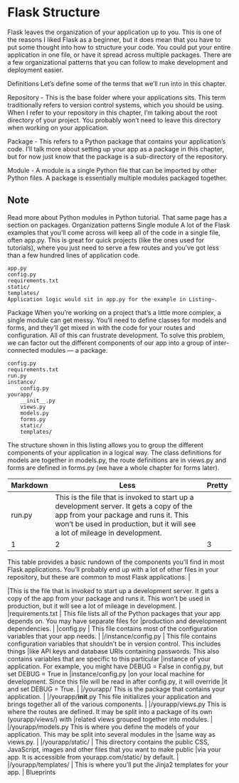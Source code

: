 # Flask Structure
Flask leaves the organization of your application up to you. This is one of the reasons I liked Flask as a beginner, but it does mean that you have to put some thought into how to structure your code. You could put your entire application in one file, or have it spread across multiple packages. There are a few organizational patterns that you can follow to make development and deployment easier.

Definitions
Let’s define some of the terms that we’ll run into in this chapter.

Repository - This is the base folder where your applications sits. This term traditionally refers to version control systems, which you should be using. When I refer to your repository in this chapter, I’m talking about the root directory of your project. You probably won’t need to leave this directory when working on your application.

Package - This refers to a Python package that contains your application’s code. I’ll talk more about setting up your app as a package in this chapter, but for now just know that the package is a sub-directory of the repository.

Module - A module is a single Python file that can be imported by other Python files. A package is essentially multiple modules packaged together.

## Note

Read more about Python modules in Python tutorial.
That same page has a section on packages.
Organization patterns
Single module
A lot of the Flask examples that you’ll come across will keep all of the code in a single file, often app.py. This is great for quick projects (like the ones used for tutorials), where you just need to serve a few routes and you’ve got less than a few hundred lines of application code.
```
app.py
config.py
requirements.txt
static/
templates/
Application logic would sit in app.py for the example in Listing~.
```
Package
When you’re working on a project that’s a little more complex, a single module can get messy. You’ll need to define classes for models and forms, and they’ll get mixed in with the code for your routes and configuration. All of this can frustrate development. To solve this problem, we can factor out the different components of our app into a group of inter-connected modules — a package.
```
config.py
requirements.txt
run.py
instance/
    config.py
yourapp/
    __init__.py
    views.py
    models.py
    forms.py
    static/
    templates/
```
The structure shown in this listing allows you to group the different components of your application in a logical way. The class definitions for models are together in models.py, the route definitions are in views.py and forms are defined in forms.py (we have a whole chapter for forms later).


Markdown | Less | Pretty
--- | --- | ---
run.py	| This is the file that is invoked to start up a development server. It gets a copy of the app from your package and runs it. This won’t be used in production, but it will see a lot of mileage in development. 
1 | 2 | 3


This table provides a basic rundown of the components you’ll find in most Flask applications. You’ll probably end up with a lot of other files in your repository, but these are common to most Flask applications. |

|This is the file that is invoked to start up a development server. It gets a copy of the app from your package and runs it. This won’t be used in production, but it will see a lot of mileage in development. |
|requirements.txt |	This file lists all of the Python packages that your app depends on. You may have separate files for |production and development dependencies. |
|config.py |	This file contains most of the configuration variables that your app needs. |
|/instance/config.py |	This file contains configuration variables that shouldn’t be in version control. This includes things |like API keys and database URIs containing passwords. This also contains variables that are specific to this particular |instance of your application. For example, you might have DEBUG = False in config.py, but set DEBUG = True in |instance/config.py |on your local machine for development. Since this file will be read in after config.py, it will override |it and set DEBUG = True. |
|/yourapp/	This is the package that contains your application. |
|/yourapp/__init__.py	This file initializes your application and brings together all of the various components. |
|/yourapp/views.py	This is where the routes are defined. It may be split into a package of its own (yourapp/views/) with |related views grouped together into modules. |
|/yourapp/models.py	This is where you define the models of your application. This may be split into several modules in the |same way as views.py. |
|/yourapp/static/ |	This directory contains the public CSS, JavaScript, images and other files that you want to make public |via your app. It is accessible from yourapp.com/static/ by default. |
|/yourapp/templates/ |	This is where you’ll put the Jinja2 templates for your app. |
Blueprints
